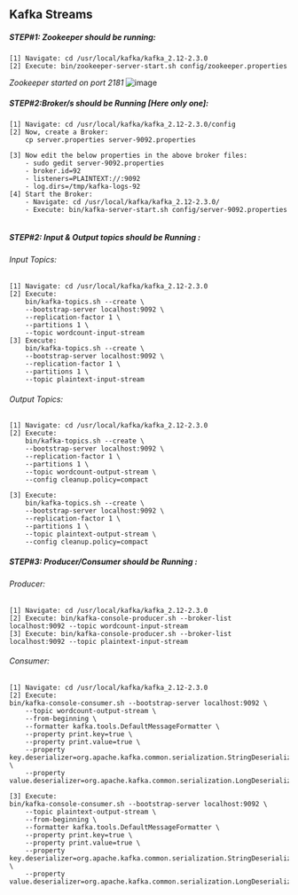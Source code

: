 ## Kafka Streams


##### STEP#1: Zookeeper should be running:
```
[1] Navigate: cd /usr/local/kafka/kafka_2.12-2.3.0
[2] Execute: bin/zookeeper-server-start.sh config/zookeeper.properties 
```
*Zookeeper started on port 2181*
![image](https://user-images.githubusercontent.com/45539698/66250650-2892d200-e763-11e9-9a29-2255515a6c16.png)


##### STEP#2:Broker/s should be Running [Here only one]:
```
[1] Navigate: cd /usr/local/kafka/kafka_2.12-2.3.0/config
[2] Now, create a Broker:
    cp server.properties server-9092.properties
   
[3] Now edit the below properties in the above broker files:
    - sudo gedit server-9092.properties
    - broker.id=92
    - listeners=PLAINTEXT://:9092
    - log.dirs=/tmp/kafka-logs-92   
[4] Start the Broker:  
    - Navigate: cd /usr/local/kafka/kafka_2.12-2.3.0/
    - Execute: bin/kafka-server-start.sh config/server-9092.properties 
    
 ```
  
##### STEP#2: Input & Output topics should be Running :
###### Input Topics:
```
[1] Navigate: cd /usr/local/kafka/kafka_2.12-2.3.0
[2] Execute: 
    bin/kafka-topics.sh --create \
    --bootstrap-server localhost:9092 \
    --replication-factor 1 \
    --partitions 1 \
    --topic wordcount-input-stream
[3] Execute: 
    bin/kafka-topics.sh --create \
    --bootstrap-server localhost:9092 \
    --replication-factor 1 \
    --partitions 1 \
    --topic plaintext-input-stream
```
###### Output Topics:
```
[1] Navigate: cd /usr/local/kafka/kafka_2.12-2.3.0
[2] Execute:
    bin/kafka-topics.sh --create \
    --bootstrap-server localhost:9092 \
    --replication-factor 1 \
    --partitions 1 \
    --topic wordcount-output-stream \
    --config cleanup.policy=compact
    
[3] Execute:
    bin/kafka-topics.sh --create \
    --bootstrap-server localhost:9092 \
    --replication-factor 1 \
    --partitions 1 \
    --topic plaintext-output-stream \
    --config cleanup.policy=compact    
```
##### STEP#3: Producer/Consumer should be Running :
###### Producer:
```
[1] Navigate: cd /usr/local/kafka/kafka_2.12-2.3.0
[2] Execute: bin/kafka-console-producer.sh --broker-list localhost:9092 --topic wordcount-input-stream
[3] Execute: bin/kafka-console-producer.sh --broker-list localhost:9092 --topic plaintext-input-stream
```
###### Consumer:

```
[1] Navigate: cd /usr/local/kafka/kafka_2.12-2.3.0
[2] Execute: 
bin/kafka-console-consumer.sh --bootstrap-server localhost:9092 \
    --topic wordcount-output-stream \
    --from-beginning \
    --formatter kafka.tools.DefaultMessageFormatter \
    --property print.key=true \
    --property print.value=true \
    --property key.deserializer=org.apache.kafka.common.serialization.StringDeserializer \
    --property value.deserializer=org.apache.kafka.common.serialization.LongDeserializer
	       
[3] Execute: 
bin/kafka-console-consumer.sh --bootstrap-server localhost:9092 \
    --topic plaintext-output-stream \
    --from-beginning \
    --formatter kafka.tools.DefaultMessageFormatter \
    --property print.key=true \
    --property print.value=true \
    --property key.deserializer=org.apache.kafka.common.serialization.StringDeserializer \
    --property value.deserializer=org.apache.kafka.common.serialization.LongDeserializer
	       	       
```



    
